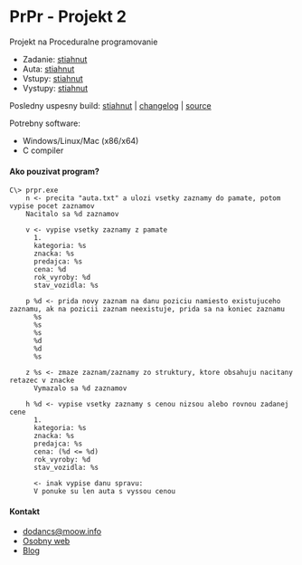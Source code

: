 # PrPr - Projekt 2

Projekt na Proceduralne programovanie

 * Zadanie: [stiahnut](resources/zadanie.pdf)
 * Auta: [stiahnut](resources/auta.txt)
 * Vstupy: [stiahnut](resources/vstupy.txt)
 * Vystupy: [stiahnut](resources/vystupy.txt)


Posledny uspesny build: [stiahnut](https://github.com/dodancs/PrPr-Projekt2/releases) | [changelog](CHANGELOG.md) | [source](sources/)

Potrebny software:

 * Windows/Linux/Mac (x86/x64)
 * C compiler


#### Ako pouzivat program?

```
C\> prpr.exe
    n <- precita "auta.txt" a ulozi vsetky zaznamy do pamate, potom vypise pocet zaznamov
    Nacitalo sa %d zaznamov
    
    v <- vypise vsetky zaznamy z pamate
      1.
      kategoria: %s
      znacka: %s
      predajca: %s
      cena: %d
      rok_vyroby: %d
      stav_vozidla: %s
    
    p %d <- prida novy zaznam na danu poziciu namiesto existujuceho zaznamu, ak na pozicii zaznam neexistuje, prida sa na koniec zaznamu
      %s
      %s
      %s
      %d
      %d
      %s
      
    z %s <- zmaze zaznam/zaznamy zo struktury, ktore obsahuju nacitany retazec v znacke
      Vymazalo sa %d zaznamov
	  
	h %d <- vypise vsetky zaznamy s cenou nizsou alebo rovnou zadanej cene
	  1.
      kategoria: %s
      znacka: %s
      predajca: %s
      cena: (%d <= %d)
      rok_vyroby: %d
      stav_vozidla: %s
	  
	  <- inak vypise danu spravu:
	  V ponuke su len auta s vyssou cenou
```

#### Kontakt

 * dodancs@moow.info
 * [Osobny web](https://dodancs.moow.info)
 * [Blog](https://dodancs.moow.info/blog)
